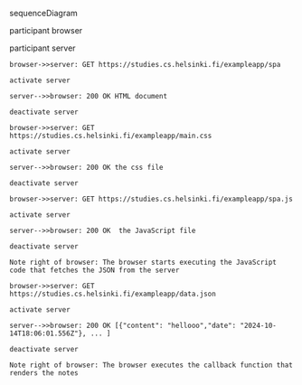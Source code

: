 sequenceDiagram

participant browser

participant server

    browser->>server: GET https://studies.cs.helsinki.fi/exampleapp/spa
    
    activate server
    
    server-->>browser: 200 OK HTML document
    
    deactivate server

    browser->>server: GET https://studies.cs.helsinki.fi/exampleapp/main.css
    
    activate server
    
    server-->>browser: 200 OK the css file
    
    deactivate server

    browser->>server: GET https://studies.cs.helsinki.fi/exampleapp/spa.js
    
    activate server
    
    server-->>browser: 200 OK  the JavaScript file
    
    deactivate server

    Note right of browser: The browser starts executing the JavaScript code that fetches the JSON from the server

    browser->>server: GET https://studies.cs.helsinki.fi/exampleapp/data.json
    
    activate server
    
    server-->>browser: 200 OK [{"content": "hellooo","date": "2024-10-14T18:06:01.556Z"}, ... ]
    
    deactivate server

    Note right of browser: The browser executes the callback function that renders the notes
